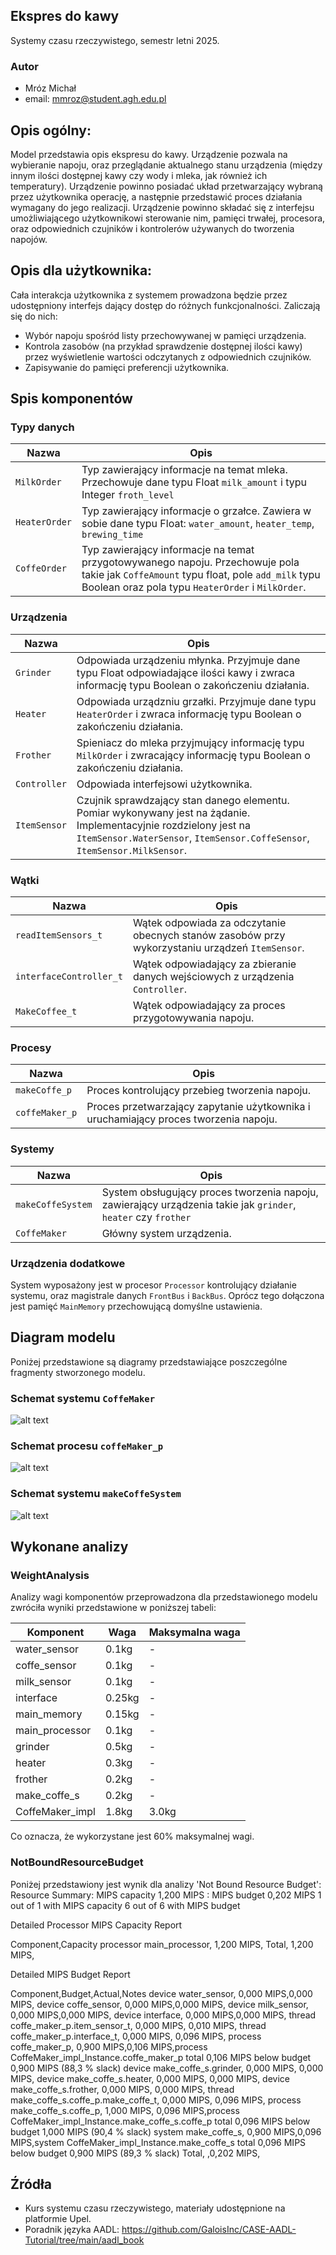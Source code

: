 ## Ekspres do kawy
Systemy czasu rzeczywistego, semestr letni 2025.
### Autor
* Mróz Michał 
* email: mmroz@student.agh.edu.pl

## Opis ogólny:
Model przedstawia opis ekspresu do kawy. Urządzenie pozwala na wybieranie napoju, oraz przeglądanie aktualnego stanu urządzenia (między innym ilości dostępnej kawy czy wody i mleka, jak również ich temperatury). 
Urządzenie powinno posiadać układ przetwarzający wybraną przez użytkownika operację, a następnie przedstawić proces działania wymagany do jego realizacji.
Urządzenie powinno składać się z interfejsu umożliwiającego użytkownikowi sterowanie nim, pamięci trwałej, procesora, oraz odpowiednich czujników i kontrolerów używanych do tworzenia napojów.

## Opis dla użytkownika:
Cała interakcja użytkownika z systemem prowadzona będzie przez udostępniony interfejs dający dostęp do różnych funkcjonalności. Zaliczają się do nich:
* Wybór napoju spośród listy przechowywanej w pamięci urządzenia.
* Kontrola zasobów (na przykład sprawdzenie dostępnej ilości kawy) przez wyświetlenie wartości odczytanych z odpowiednich czujników.
* Zapisywanie do pamięci preferencji użytkownika.

## Spis komponentów
### Typy danych

|Nazwa|Opis|
|-|-|
|`MilkOrder`| Typ zawierający informacje na temat mleka. Przechowuje dane typu Float `milk_amount` i typu Integer `froth_level` |
|`HeaterOrder`|Typ zawierający informacje o grzałce. Zawiera w sobie dane typu Float: `water_amount`, `heater_temp`, `brewing_time`|
|`CoffeOrder`|Typ zawierający informacje na temat przygotowywanego napoju. Przechowuje pola takie jak `CoffeAmount` typu float, pole `add_milk` typu Boolean oraz pola typu `HeaterOrder` i `MilkOrder`.|

### Urządzenia
|Nazwa|Opis|
|-|-|
|`Grinder`|Odpowiada urządzeniu młynka. Przyjmuje dane typu Float odpowiadające ilości kawy i zwraca informację typu Boolean o zakończeniu działania.|
|`Heater`|Odpowiada urządzniu grzałki. Przyjmuje dane typu `HeaterOrder` i zwraca informację typu Boolean o zakończeniu działania.|
|`Frother`|Spieniacz do mleka przyjmujący informację typu `MilkOrder` i zwracający informację typu Boolean o zakończeniu działania.|
|`Controller`|Odpowiada interfejsowi użytkownika.|
|`ItemSensor`|Czujnik sprawdzający stan danego elementu. Pomiar wykonywany jest na żądanie. Implementacyjnie rozdzielony jest na `ItemSensor.WaterSensor`, `ItemSensor.CoffeSensor`, `ItemSensor.MilkSensor`.|

### Wątki

|Nazwa|Opis|
|-|-|
|`readItemSensors_t`|Wątek odpowiada za odczytanie obecnych stanów zasobów przy wykorzystaniu urządzeń `ItemSensor`.
|`interfaceController_t`|Wątek odpowiadający za zbieranie danych wejściowych z urządzenia `Controller`.|
|`MakeCoffee_t`|Wątek odpowiadający za proces przygotowywania napoju.|

### Procesy
|Nazwa|Opis|
|-|-|
|`makeCoffe_p`|Proces kontrolujący przebieg tworzenia napoju.|
|`coffeMaker_p`|Proces przetwarzający zapytanie użytkownika i uruchamiający proces tworzenia napoju.|

### Systemy
|Nazwa|Opis|
|-|-|
|`makeCoffeSystem`|System obsługujący proces tworzenia napoju, zawierający urządzenia takie jak `grinder`, `heater` czy `frother`|
|`CoffeMaker`|Główny system urządzenia.|

### Urządzenia dodatkowe
System wyposażony jest w procesor `Processor` kontrolujący działanie systemu, oraz magistrale danych `FrontBus` i `BackBus`. Oprócz tego dołączona jest pamięć `MainMemory` przechowującą domyślne ustawienia.

## Diagram modelu
Poniżej przedstawione są diagramy przedstawiające poszczególne fragmenty stworzonego modelu.
### Schemat systemu `CoffeMaker`
![alt text](pictures/CoffeMaker_impl.png)
### Schemat procesu `coffeMaker_p`
![alt text](pictures/CoffeMaker_p.png)
### Schemat systemu `makeCoffeSystem`
![alt text](pictures/makeCoffeSystem.png)

## Wykonane analizy
### WeightAnalysis
Analizy wagi komponentów przeprowadzona dla przedstawionego modelu zwróciła wyniki przedstawione w poniższej tabeli:

|Komponent|Waga|Maksymalna waga|
|-|-|-|
|water_sensor|0.1kg| - |
|coffe_sensor|0.1kg| - |
|milk_sensor|0.1kg| - |
|interface|0.25kg| - |
|main_memory|0.15kg| - |
|main_processor|0.1kg|-|
|grinder|0.5kg|-|
|heater|0.3kg|-|
|frother|0.2kg|-|
|make_coffe_s|0.2kg|-|
|CoffeMaker_impl|1.8kg|3.0kg|
Co oznacza, że wykorzystane jest 60% maksymalnej wagi.

### NotBoundResourceBudget
Poniżej przedstawiony jest wynik dla analizy 'Not Bound Resource Budget':
Resource Summary: 
  MIPS capacity 1,200 MIPS : MIPS budget 0,202 MIPS
  1 out of 1 with MIPS capacity
  6 out of 6 with MIPS budget

Detailed Processor MIPS Capacity Report 

Component,Capacity
processor main_processor, 1,200 MIPS,
Total, 1,200 MIPS,

Detailed MIPS Budget Report 

Component,Budget,Actual,Notes
device water_sensor, 0,000 MIPS,0,000 MIPS,
device coffe_sensor, 0,000 MIPS,0,000 MIPS,
device milk_sensor, 0,000 MIPS,0,000 MIPS,
device interface, 0,000 MIPS,0,000 MIPS,
  thread coffe_maker_p.item_sensor_t,   0,000 MIPS,  0,010 MIPS,
  thread coffe_maker_p.interface_t,   0,000 MIPS,  0,096 MIPS,
process coffe_maker_p, 0,900 MIPS,0,106 MIPS,process CoffeMaker_impl_Instance.coffe_maker_p total 0,106 MIPS below budget 0,900 MIPS (88,3 % slack)
  device make_coffe_s.grinder,   0,000 MIPS,  0,000 MIPS,
  device make_coffe_s.heater,   0,000 MIPS,  0,000 MIPS,
  device make_coffe_s.frother,   0,000 MIPS,  0,000 MIPS,
    thread make_coffe_s.coffe_p.make_coffe_t,     0,000 MIPS,    0,096 MIPS,
  process make_coffe_s.coffe_p,   1,000 MIPS,  0,096 MIPS,process CoffeMaker_impl_Instance.make_coffe_s.coffe_p total 0,096 MIPS below budget 1,000 MIPS (90,4 % slack)
system make_coffe_s, 0,900 MIPS,0,096 MIPS,system CoffeMaker_impl_Instance.make_coffe_s total 0,096 MIPS below budget 0,900 MIPS (89,3 % slack)
Total, ,0,202 MIPS,

## Źródła
- Kurs systemu czasu rzeczywistego, materiały udostępnione na platformie Upel.
- Poradnik języka AADL: https://github.com/GaloisInc/CASE-AADL-Tutorial/tree/main/aadl_book